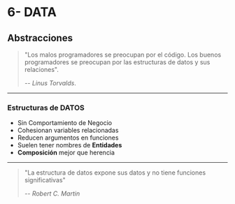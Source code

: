 # 6- DATA

## Abstracciones

> "Los malos programadores se preocupan por el código. Los buenos programadores se preocupan por las estructuras de datos y sus relaciones".
>
> -- _Linus Torvalds_.

---

### Estructuras de DATOS

* Sin Comportamiento de Negocio
* Cohesionan variables relacionadas
* Reducen argumentos en funciones
* Suelen tener nombres de **Entidades**
* **Composición** mejor que herencia

---

> "La estructura de datos expone sus datos y no tiene funciones significativas"
>
> -- _Robert C. Martin_
